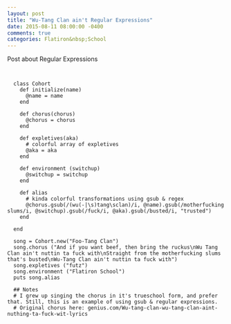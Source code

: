 ```yaml
---
layout: post
title: "Wu-Tang Clan ain't Regular Expressions"
date: 2015-08-11 08:00:00 -0400
comments: true
categories: Flatiron&nbsp;School
---
```


Post about Regular Expressions

<pre><code>

  class Cohort
    def initialize(name)
      @name = name
    end

    def chorus(chorus)
      @chorus = chorus
    end

    def expletives(aka)
      # colorful array of expletives
      @aka = aka
    end

    def environment (switchup)
      @switchup = switchup
    end

    def alias
      # kinda colorful transformations using gsub & regex
      @chorus.gsub(/(wu(-|\s)tang\sclan)/i, @name).gsub(/motherfucking slums/i, @switchup).gsub(/fuck/i, @aka).gsub(/busted/i, "trusted")
    end

  end

  song = Cohort.new("Foo-Tang Clan")
  song.chorus ("And if you want beef, then bring the ruckus\nWu Tang Clan ain't nuttin ta fuck with\nStraight from the motherfucking slums that's busted\nWu-Tang Clan ain't nuttin ta fuck with")
  song.expletives ("futz")
  song.environment ("Flatiron School")
  puts song.alias

  ## Notes
  # I grew up singing the chorus in it's trueschool form, and prefer that. Still, this is an example of using gsub & regular expressions.
  # Original chorus here: genius.com/Wu-tang-clan-wu-tang-clan-aint-nuthing-ta-fuck-wit-lyrics

</code></pre>
